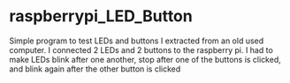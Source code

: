 # raspberrypi_LED_Button
Simple program to test LEDs and buttons I extracted from an old used computer. I connected 2 LEDs and 2 buttons to the raspberry pi. I had to make LEDs blink after one another, stop after one of the buttons is clicked, and blink again after the other button is clicked
